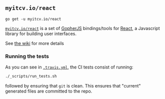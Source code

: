 ## `myitcv.io/react`

```
go get -u myitcv.io/react
```

[`myitcv.io/react`](https://godoc.org/myitcv.io/react) is a set of [GopherJS](https://github.com/gopherjs/gopherjs)
bindings/tools for [React](https://facebook.github.io/react/), a Javascript library for building user interfaces.

See [the wiki](https://github.com/myitcv/react/wiki) for more details

### Running the tests

As you can see in [`.travis.yml`](.travis.yml), the CI tests consist of running:

```bash
./_scripts/run_tests.sh
```

followed by ensuring that `git` is clean. This ensures that "current" generated files are committed to the repo.
